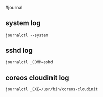 #journal


## system log

```
journalctl --system

```

## sshd log

```
journalctl _COMM=sshd

```

## coreos cloudinit log

```
journalctl _EXE=/usr/bin/coreos-cloudinit
```